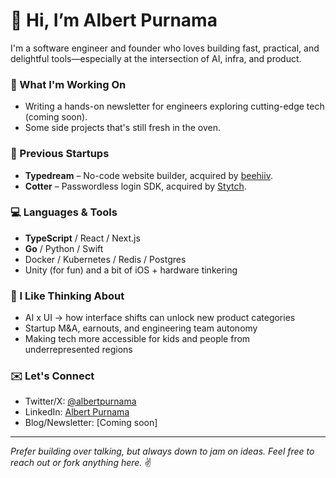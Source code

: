 # 👋 Hi, I’m Albert Purnama

I'm a software engineer and founder who loves building fast, practical, and delightful tools—especially at the intersection of AI, infra, and product.

### 🚀 What I'm Working On
- Writing a hands-on newsletter for engineers exploring cutting-edge tech (coming soon).
- Some side projects that's still fresh in the oven.

### 💼 Previous Startups
- **Typedream** – No-code website builder, acquired by [beehiiv](https://beehiiv.com).
- **Cotter** – Passwordless login SDK, acquired by [Stytch](https://stytch.com).

### 💻 Languages & Tools
- **TypeScript** / React / Next.js  
- **Go** / Python / Swift  
- Docker / Kubernetes / Redis / Postgres  
- Unity (for fun) and a bit of iOS + hardware tinkering

### 🧠 I Like Thinking About
- AI x UI → how interface shifts can unlock new product categories  
- Startup M&A, earnouts, and engineering team autonomy  
- Making tech more accessible for kids and people from underrepresented regions

### ✉️ Let's Connect
- Twitter/X: [@albertpurnama](https://x.com/albertpurnama)  
- LinkedIn: [Albert Purnama](https://linkedin.com/in/albertpurnama)  
- Blog/Newsletter: [Coming soon]

---

_Prefer building over talking, but always down to jam on ideas. Feel free to reach out or fork anything here._ ✌️
